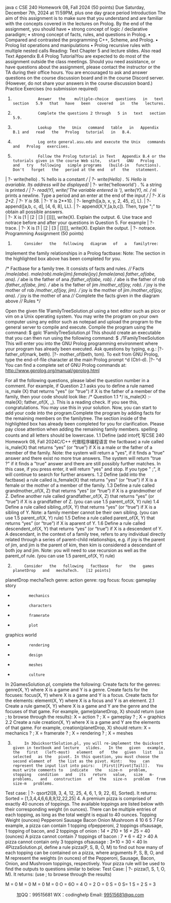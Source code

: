java c
CSE 240 Homework 08, Fall 2024   (50 points)
Due Saturday, December 7th, 2024 at   11:59PM, plus one   day   grace period
Introduction
The aim of   this assignment is to make sure that you understand   and   are   familiar with the   concepts   covered in the lectures on Prolog.    By the end of   the   assignment, you   should have
•             strong concept of   logic /   declarative paradigm;
•             strong concept of   facts, rules,   and   questions   in   Prolog.
•             Compared and contrasted the programming C++,   Scheme,   and Prolog.
•             Prolog list operations   and manipulations
•             Prolog recursive rules with multiple nested calls
Reading: Text Chapter 5 and lecture slides. Also read Text Appendix B.4 Prolog TutorialYou   are   expected   to   do   most   of   the   assignment   outside   the   class   meetings.   Should   you   need   assistance, or have questions about the   assignment, please   contact   the   instructor   or   the   TA during   their office hours.
You are encouraged to ask and   answer   questions   on the   course   discussion   board   and   in   the   course   Discord server.    (However, do not share your   answers   in   the   course   discussion board.)
Practice Exercises (no submission required)
1.                Answer   the    multiple-choice   questions   in   text   section   5.9   that   have   been   covered   in   the   lectures.
2.                Complete the questions 2 through   5 in   text   section   5.9.
3.                Lookup   the   Unix   command   table   in   Appendix   B.1 and   read   the   Prolog   tutorial   in   B.4.
4.                Log onto general.asu.edu and execute the Unix   commands   and   Prolog   exercises.
5.                Follow the Prolog tutorial in Text   Appendix B.4 or the tutorials given in the course Web site,   start   GNU   Prolog   and   try   following   simple programs   (build-in   functions).   Don't   forget   the   period at the end   of   the   statement.


|    ?- write(hello)   .                                                    % hello   is   a   constant   */
|    ?- write(Hello)   .                                              %   Hello   is   avariable.   Its   address   will   be   displayed*/
|    ?- write('helloworld')   .                % a   string   is   printed   */
| ?- read(Y), write('The   variable   entered   is   '),   write(Y), nl. /* nl   prints   a   newline.   Type   a   period   and   an   enter   at the   end   of   the   input   */   |      ?- X   is   2+2.
|      ?- Y   is   5*8.
|      ?- Y   is   2**10.
|    ?- length([a,b, x, y,   2,   45, z],   L).
|    ?- append([a,b,   c,   d],   [4,   6,   8],   LL).
|    ?- append(X,Y,[a,b,c]). Then, type   ";" to   obtain   all   possible   answers.   
|    ?-             X   is   [1   |   [2   |   [3   |   []]]], write(X). Explain   the   output.
6.                Use trace and notrace before and after your   questions   in   Question   5.   For   example
|   ?- trace.
|   ?-                X   is   [1   |   [2   |   [3   |   []]]], write(X). Explain   the   output.
|   ?- notrace.
Programming Assignment (50 points)
1.          Consider   the   following   diagram   of   a   familytree:
   
Implement the family relationships in a Prolog factbase:
Note: The section in the highlighted box above has been completed for you.



/* Factbase for a family tree. It consists of facts and rules. *//* Facts */male(abe). male(rob).male(jim).female(joy).female(ana).father_of(abe, ana). /* abe is the father of ana */father_of(abe, rob). /* abe is the father of rob */father_of(abe, jim). /* abe is the father of jim */mother_of(joy, rob). /* joy is the mother of rob */mother_of(joy, jim). /* joy is the mother of jim */mother_of(joy, ana). /* joy is the mother of ana *//* Complete the facts given in the diagram above *//* Rules */





Open the given file 1FamilyTreeSolution.pl using a text editor such as pico or vim on a Unix   operating system. You may write the program on your own computer using any editor such as   notepad and upload the program to the general server to compile and execute.
Compile the program using the command:
$ gplc 1FamilyTreeSolution.pl
This should create an executable that you can then run using the following command:
$ ./1FamilyTreeSolution
This will enter you into the GNU Prolog programming environment where your program has   already been executed.
Ask questions by typing, e.g.:
|?- father_of(mark, beth).
|?- mother_of(beth, tom).
To exit from GNU Prolog, type the end-of-file character at the main Prolog prompt ^d (Ctrl-d).
|?- ^d
You can find a complete set of GNU Prolog commands at:
http://www.gprolog.org/manual/gprolog.html



For all the following questions, please label the question number in a comment. For example,   if Question 2.1 asks you to define a   rule   named   is_male   (X)   that   returns   "yes"   (or   "true")   if   X is the father of a member of   the family, then your code   should   look   like:
/* Question   1.1   */
is_male(X)   :-
male(X);
father_of(X, _).
This is a reading check. If   you see this, congratulations. You may use this   in your   solution.   Now, you can start to add your   code   into the program.Complete   the   program   by   adding   facts   for   the   remaining   members   on   the   familytree.   The   section inside of   the highlighted box has already been completed for you for clarification. Please pay close   attention   when   adding   the   remaining   family   members.   spelling   counts   and   all   letters   should   be   lowercase.
1.1 Define   (add   into代 写CSE 240 Homework 08, Fall 2024C/C++
代做程序编程语言   the   factbase)   a   rule   called   is_male(X)   that   returns   “yes”   (or   “true”)   if   X   is a   male   or   the   father   of   a   member   of   the   family.
Note:   the   system   will   return   a   "yes",   if it   finds   a   "true"   answer   and   there   exist   no   more   true   answers. The system   will   return "true ?"   if   it finds a "true" answer and   there are still   possibly   further matches. In this case, if   you press enter, it will return "yes" and   stop. If   you type   "   ;",   it will continue to search   for further   answers.
1.2                   Define   (add   into   the   factbase) a   rule   called   is_female(X)   that   returns   "yes" (or   "true")   if X   is   a   female   or   the   mother   of   a   member   of   the   family.
1.3    Define      a      rule      called      grandmother_of(X,    Z) that      returns      “yes”    (or      “true”)    if   X   is      a   	grandmother   of Z. Define   another   rule   called   grandfather_of(X, Z)   that   returns   “yes” (or “true”) if   X   is   a   grandfather   of   Z. (you   can   use   1.5   parent_of(X, Y)   rule)
1.4             Define   a   rule   called   sibling_of(X, Y)   that   returns   “yes” (or   “true”) if   X   is   a   sibling   of   Y.   Note: a   family   member   cannot   be   their   own   sibling.   (you   can   use   1.5   parent_of(X, Y)
rule)
1.5          Define   a   rule   called   parent_of(X, Y)   that   returns   “yes” (or   “true”) if   X   is   aparent   of   Y.
1.6 Define   a   rule   called   descendent_of(X, Y)   that   returns   “yes” (or   “true”) if   X   is   a   descendent of Y. A descendant,   in   the   context   of a   family   tree,   refers   to   any   individual   directly   related   through   a   series   of   parent-child   relationships,   e.g.   if   joy   is   the   parent   of   jim,   and   jim   is   the   parent   of   kim, then   kim   is   considered   a   descendant   of   both   joy   and   jim. Note: you   will   need to   use   recursion   as   well   as   the   parent_of   rule.    (you   can   use   1.5   parent_of(X, Y)   rule)


2.          Consider   the   following   factbase   for   the   games   planetDrop   and   mechaTech.   [12 points]
planetDrop
mechaTech
genre: action
genre: rpg
focus:
focus:
gameplay
story
-            mechanics
-            characters
-            framerate
-            plot
graphics
world
-            rendering
-            design
-            meshes
-            culture
In 2GamesSolution.pl, complete the following:
Create facts for the genres: genre(X, Y)   where X   is   a   game   and Y   is   a   genre.
Create facts for the focuses:   focus(X, Y)   where X   is a game   and   Y   is   a   focus.
Create   facts   for   the   elements:   element(X, Y)   where   X   is   a   focus   and   Y   is   an   element.
2.1          Create   a   rule   game(X, Y)   where   X   is   a   game   and   Y   are   the   genre   and   the   focuses   of that   game.   For   example,   game(planetDrop,   X) should   return   (use      ;   to   browse through the results):
X   =   action   ?   ;
X =   gameplay   ?   ;
X = graphics
2.2          Create a rule creation(X, Y)   where X   is a   game and Y   are the elements of   that game.   For   example,   creation(planetDrop, X)   should   return:
X = mechanics   ?   ;
X =   framerate   ?   ;
X   =   rendering   ?   ;
X = meshes




3.          In 3QuicksortSolution.pl, you will re-implement the Quicksort given in textbook and lecture   slides.   In the   given   example, the   first   (left-most)   element   of   the   given   list   is   selected   as the   pivot. In this question, you must choose the second element of   the list as the pivot. Hint:   You   can represent the input list into pairs:   [First|[Pivot|Tail]].   You must write comments to   indicate   the   size-n   problem,   stopping   condition   and   its   return   value,   size   m-problems,   and   construction   of   the   size-n   problem   from   size-m   problems.
Test   case:
| ?- qsort2([8,   3,   4,   12,   25,   4,   6,   1,   9,   22,   6],   Sorted).
It returns:
Sorted   =   [1,3,4,4,6,6,8,9,12,22,25]
4.          A premium pizza is comprised of   exactly 40 ounces   of   toppings.   The   available   toppings   are listed   below   with   their   corresponding   weight   (in   ounces).   There   can   be   multiple   entries   of   each topping, as long as the total weight is   equal   to   40   ounces.
Topping
Weight (ounces)
Pepperoni
Sausage
Bacon
Onion
Mushroom
4
10
6
5
7
For   example, a   pizza   can   contain   1 topping   ofpepperoni, 2 toppings   ofsausage,   1   topping   of bacon, and 2 toppings   of   onion   :   1*4   + 2*10   + 1*6   + 2*5   = 40   (ounces)
A   pizza cannot   contain   7 toppings of   bacon   :    7   *   6   = 42 > 40
A   pizza   cannot   contain   only   3 toppings   ofsausage   : 3*10   = 30   < 40
In   4PizzaSolution.pl, define   a   rule   pizza(P, S, B, O, M)   to   find   out   how   many   of   each   topping can   be   contained   on   a   pizza,   where   arguments   P,   S,   B,   O,   and   M   represent   the   weights   (in   ounces) of   the Pepperoni,   Sausage, Bacon, Onion, and Mushroom toppings, respectively.
Your pizza rule will be used to find the outputs to questions similar to below:   Test   Case:
| ?-   pizza(1,   S,   1,   O,   M).
It   returns: (use      ;   to   browse   through   the   results)

M = 0 M = 0 M = 0 M = 0 O = 6O = 4 O = 2 O = 0 S = 0                        S= 1 S = 2 S = 3





         
加QQ：99515681  WX：codinghelp  Email: 99515681@qq.com
